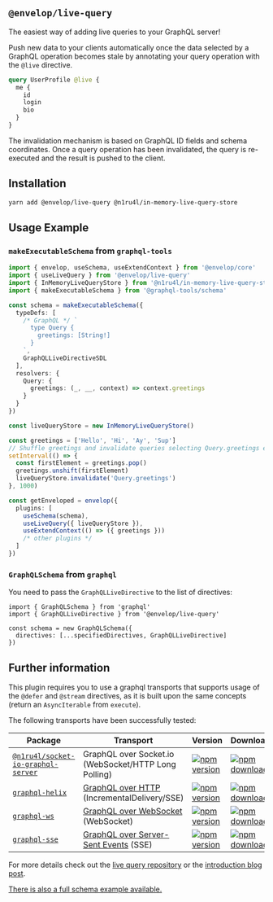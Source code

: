 ## `@envelop/live-query`

The easiest way of adding live queries to your GraphQL server!

Push new data to your clients automatically once the data selected by a GraphQL operation becomes stale by annotating your query operation with the `@live` directive.

```graphql
query UserProfile @live {
  me {
    id
    login
    bio
  }
}
```

The invalidation mechanism is based on GraphQL ID fields and schema coordinates. Once a query operation has been invalidated, the query is re-executed and the result is pushed to the client.

## Installation

```bash
yarn add @envelop/live-query @n1ru4l/in-memory-live-query-store
```

## Usage Example

### `makeExecutableSchema` from `graphql-tools`

```ts
import { envelop, useSchema, useExtendContext } from '@envelop/core'
import { useLiveQuery } from '@envelop/live-query'
import { InMemoryLiveQueryStore } from '@n1ru4l/in-memory-live-query-store'
import { makeExecutableSchema } from '@graphql-tools/schema'

const schema = makeExecutableSchema({
  typeDefs: [
    /* GraphQL */ `
      type Query {
        greetings: [String!]
      }
    `,
    GraphQLLiveDirectiveSDL
  ],
  resolvers: {
    Query: {
      greetings: (_, __, context) => context.greetings
    }
  }
})

const liveQueryStore = new InMemoryLiveQueryStore()

const greetings = ['Hello', 'Hi', 'Ay', 'Sup']
// Shuffle greetings and invalidate queries selecting Query.greetings every second.
setInterval(() => {
  const firstElement = greetings.pop()
  greetings.unshift(firstElement)
  liveQueryStore.invalidate('Query.greetings')
}, 1000)

const getEnveloped = envelop({
  plugins: [
    useSchema(schema),
    useLiveQuery({ liveQueryStore }),
    useExtendContext(() => ({ greetings }))
    /* other plugins */
  ]
})
```

### `GraphQLSchema` from `graphql`

You need to pass the `GraphQLLiveDirective` to the list of directives:

```tsx
import { GraphQLSchema } from 'graphql'
import { GraphQLLiveDirective } from '@envelop/live-query'

const schema = new GraphQLSchema({
  directives: [...specifiedDirectives, GraphQLLiveDirective]
})
```

## Further information

This plugin requires you to use a graphql transports that supports usage of the `@defer` and `@stream` directives, as it is built upon the same concepts (return an `AsyncIterable` from `execute`).

The following transports have been successfully tested:

| Package                                                                                                                          | Transport                                                                                                 | Version                                                                                                                                                                         | Downloads                                                                                                                                                                          |
| -------------------------------------------------------------------------------------------------------------------------------- | --------------------------------------------------------------------------------------------------------- | ------------------------------------------------------------------------------------------------------------------------------------------------------------------------------- | ---------------------------------------------------------------------------------------------------------------------------------------------------------------------------------- |
| [`@n1ru4l/socket-io-graphql-server`](https://github.com/n1ru4l/graphql-live-queries/blob/main/packages/socket-io-graphql-server) | GraphQL over Socket.io (WebSocket/HTTP Long Polling)                                                      | [![npm version](https://badge.fury.io/js/%40n1ru4l%2Fsocket-io-graphql-server.svg)](https://github.com/n1ru4l/graphql-live-queries/blob/main/packages/socket-io-graphql-server) | [![npm downloads](https://img.shields.io/npm/dm/@n1ru4l/socket-io-graphql-server.svg)](https://github.com/n1ru4l/graphql-live-queries/blob/main/packages/socket-io-graphql-server) |
| [`graphql-helix`](https://github.com/danielrearden/graphql-helix)                                                                | [GraphQL over HTTP](https://github.com/graphql/graphql-over-http) (IncrementalDelivery/SSE)               | [![npm version](https://badge.fury.io/js/graphql-helix.svg)](https://github.com/danielrearden/graphql-helix)                                                                    | [![npm downloads](https://img.shields.io/npm/dm/graphql-helix.svg)](https://github.com/danielrearden/graphql-helix)                                                                |
| [`graphql-ws`](https://github.com/enisdenjo/graphql-ws)                                                                          | [GraphQL over WebSocket](https://github.com/graphql/graphql-over-http/pull/140) (WebSocket)               | [![npm version](https://badge.fury.io/js/graphql-ws.svg)](https://github.com/enisdenjo/graphql-ws)                                                                              | [![npm downloads](https://img.shields.io/npm/dm/graphql-ws.svg)](https://github.com/enisdenjo/graphql-ws)                                                                          |
| [`graphql-sse`](https://github.com/enisdenjo/graphql-sse)                                                                        | [GraphQL over Server-Sent Events](https://github.com/enisdenjo/graphql-sse/blob/master/PROTOCOL.md) (SSE) | [![npm version](https://badge.fury.io/js/graphql-sse.svg)](https://github.com/enisdenjo/graphql-sse)                                                                            | [![npm downloads](https://img.shields.io/npm/dm/graphql-sse.svg)](https://github.com/enisdenjo/graphql-sse)                                                                        |

For more details check out the [live query repository](https://github.com/n1ru4l/graphql-live-query) or the [introduction blog post](https://the-guild.dev/blog/subscriptions-and-live-queries-real-time-with-graphql).

[There is also a full schema example available.](https://github.com/n1ru4l/graphql-live-query/blob/main/packages/todo-example/server-ws/src/schema.ts)
